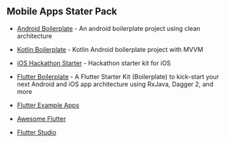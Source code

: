 ## Mobile Apps Stater Pack

- [Android Boilerplate](https://github.com/bufferapp/android-clean-architecture-boilerplate) - An android boilerplate project using clean architecture

- [Kotlin Boilerplate](https://github.com/Plastix/Kotlin-Android-Boilerplate) - Kotlin Android boilerplate project with MVVM 

- [iOS Hackathon Starter](https://github.com/tattn/HackathonStarter) - Hackathon starter kit for iOS

- [Flutter Boilerplate](https://github.com/acelords/flutter-starter-kit) - A Flutter Starter Kit (Boilerplate) to kick-start your next Android and iOS app architecture using RxJava, Dagger 2, and more

- [Flutter Example Apps](https://github.com/iampawan/FlutterExampleApps)

- [Awesome Flutter](https://github.com/Solido/awesome-flutter)

- [Flutter Studio](https://flutterstudio.app/)
